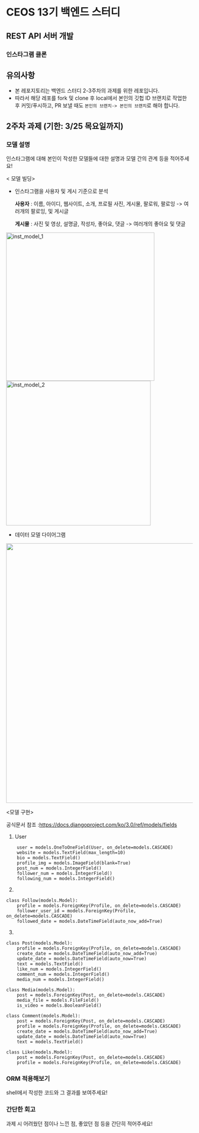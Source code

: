 # CEOS 13기 백엔드 스터디
## REST API 서버 개발
### 인스타그램 클론

## 유의사항
* 본 레포지토리는 백엔드 스터디 2-3주차의 과제를 위한 레포입니다.
* 따라서 해당 레포를 fork 및 clone 후 local에서 본인의 깃헙 ID 브랜치로 작업한 후 커밋/푸시하고, PR 보낼 때도 `본인의 브랜치-> 본인의 브랜치`로 해야 합니다.

## 2주차 과제 (기한: 3/25 목요일까지)
### 모델 설명
인스타그램에 대해 본인이 작성한 모델들에 대한 설명과 모델 간의 관계 등을 적어주세요!

< 모델 빌딩>


* 인스타그램을 사용자 및 게시 기준으로 분석 
  
    **사용자** : 이름, 아이디, 웹사이트, 소개, 프로필 사진, 게시물, 팔로워, 팔로잉 -> 여러개의 팔로잉, 및 게시글

    **게시물** : 사진 및 영상, 설명글, 작성자, 좋아요, 댓글 -> 여러개의 좋아요 및 댓글 


<img width="400" alt="inst_model_1" src="https://user-images.githubusercontent.com/57395765/112103234-ce066380-8bec-11eb-8c66-3bce6d7c905b.png">
<img width="390" alt="inst_model_2" src="https://user-images.githubusercontent.com/57395765/112103255-d52d7180-8bec-11eb-9fd3-b6435505c96a.png">




* 데이터 모델 다이어그램

<img width="700" src="https://user-images.githubusercontent.com/57395765/112107489-55a2a100-8bf2-11eb-9204-0b2724f8af82.png">


<모델 구현>

공식문서 참조 :https://docs.djangoproject.com/ko/3.0/ref/models/fields

1. User
```class Profile(models.Model):
    user = models.OneToOneField(User, on_delete=models.CASCADE)
    website = models.TextField(max_length=10)
    bio = models.TextField()
    profile_img = models.ImageField(blank=True)
    post_num = models.IntegerField()
    follower_num = models.IntegerField()
    following_num = models.IntegerField()
```

2.
```
class Follow(models.Model):
    profile = models.ForeignKey(Profile, on_delete=models.CASCADE)
    follower_user_id = models.ForeignKey(Profile, on_delete=models.CASCADE)
    followed_date = models.DateTimeField(auto_now_add=True)
```

3.
```
class Post(models.Model):
    profile = models.ForeignKey(Profile, on_delete=models.CASCADE)
    create_date = models.DateTimeField(auto_now_add=True)
    update_date = models.DateTimeField(auto_now=True)
    text = models.TextField()
    like_num = models.IntegerField()
    comment_num = models.IntegerField()
    media_num = models.IntegerField()
```

```
class Media(models.Model):
    post = models.ForeignKey(Post, on_delete=models.CASCADE)
    media_file = models.FileField()
    is_video = models.BooleanField()

```

```
class Comment(models.Model):
    post = models.ForeignKey(Post, on_delete=models.CASCADE)
    profile = models.ForeignKey(Profile, on_delete=models.CASCADE)
    create_date = models.DateTimeField(auto_now_add=True)
    update_date = models.DateTimeField(auto_now=True)
    text = models.TextField()
```

```
class Like(models.Model):
    post = models.ForeignKey(Post, on_delete=models.CASCADE)
    profile = models.ForeignKey(Profile, on_delete=models.CASCADE)
```


### ORM 적용해보기
shell에서 작성한 코드와 그 결과를 보여주세요!

### 간단한 회고
과제 시 어려웠던 점이나 느낀 점, 좋았던 점 등을 간단히 적어주세요!
